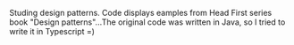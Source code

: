 Studing design patterns.
Code displays eamples from Head First series book "Design patterns"...The original code was written in Java, so I tried to write it in Typescript =)
